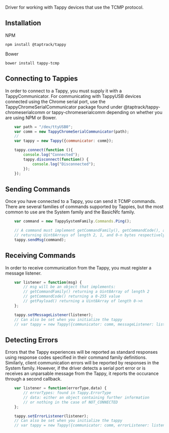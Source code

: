 Driver for working with Tappy devices that use the TCMP protocol.

## Installation
NPM
```
npm install @taptrack/tappy
```

Bower
```
bower install tappy-tcmp
```

## Connecting to Tappies
In order to connect to a Tappy, you must supply it with a TappyCommunicator.
For communicating with TappyUSB devices connected using the Chrome serial port, 
use the TappyChromeSerialCommunicator package found under @taptrack/tappy-chromeserialcomm 
or tappy-chromeserialcomm depending on whether you are using NPM or Bower.

```javascript
    var path = "/dev/ttyUSB0";
    var comm = new TappyChromeSerialCommunicator(path);
    // 
    var tappy = new Tappy({communicator: comm});

    tappy.connect(function (){
        console.log("Connected");
        tappy.disconnect(function() {
            console.log("Disconnected");
        });
    });
```

## Sending Commands
Once you have connected to a Tappy, you can send it TCMP commands. There are several
families of commands supported by Tappies, but the most common to use  are the 
System family and the BasicNfc family.

```javascript
    var command = new TappySystemFamily.Commands.Ping();

    // A command must implement getCommandFamily(), getCommandCode(), and getPayload()
    // returning Uint8Arrays of length 2, 1, and 0-n bytes respectively
    tappy.sendMsg(command);
```

## Receiving Commands
In order to receive communication from the Tappy, you must register a message listener.

```javascript
    var listener = function(msg) {
        // msg will be an object that implements:
        // getCommandFamily() returning a Uint8Array of length 2
        // getCommandCode() returning a 0-255 value
        // getPayload() returning a Uint8Array of length 0->n
    };

    tappy.setMessageListener(listener);
    // Can also be set when you initialize the tappy
    // var tappy = new Tappy({communicator: comm, messageListener: listener});
```

## Detecting Errors
Errors that the Tappy experiences will be reported as standard responses using
response codes specified in their command family definitions. Similarly, client 
communication errors will be reported by responses in the System family. However, 
if the driver detects a serial port error or is receives an unparsable message 
from the Tappy, it reports the occurance through a second callback.

```javascript
    var listener = function(errorType,data) {
        // errorTypes: found in Tappy.ErrorType
        // data: either an object containing further information
        // or nothing in the case of NOT_CONNECTED
    };

    tappy.setErrorListener(listener);
    // Can also be set when you initialize the tappy
    // var tappy = new Tappy({communicator: comm, errorListener: listener});
```
